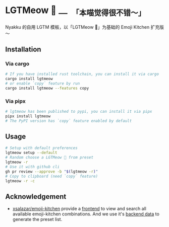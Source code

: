 # LGTMeow 🐾 <sub><samp>—— 「本喵觉得很不错～」</samp></sub>

Nyakku 的自用 LGTM 模板，以「LGTMeow 🐾」为基础的 Emoji Kitchen 扩充版～

## Installation

### Via cargo

```bash
# If you have installed rust toolchain, you can install it via cargo
cargo install lgtmeow
# or enable `copy` feature by run
cargo install lgtmeow --features copy
```

### Via pipx

```bash
# lgtmeow has been published to pypi, you can install it via pipx
pipx install lgtmeow
# The PyPI version has `copy` feature enabled by default
```

## Usage

```bash
# Setup with default preferences
lgtmeow setup --default
# Random choose a LGTMeow 🐾 from preset
lgtmeow -r
# Use it with github cli
gh pr review --approve -b "$(lgtmeow -r)"
# Copy to clipboard (need `copy` feature)
lgtmeow -r -c
```

## Acknowledgement

-  [xsalazar/emoji-kitchen](https://github.com/xsalazar/emoji-kitchen) provide a [frontend](https://emojikitchen.dev/) to view and search all available emoji-kitchen combinations. And we use it's [backend data](https://github.com/xsalazar/emoji-kitchen-backend/blob/main/app/metadata.json) to generate the preset list.
